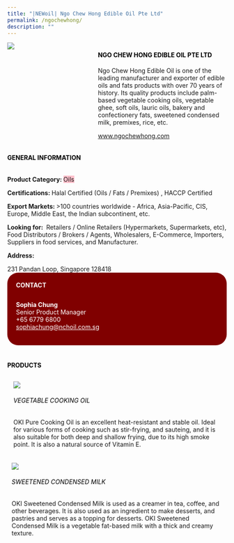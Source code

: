 ```yaml
---
title: "|NEWoil| Ngo Chew Hong Edible Oil Pte Ltd"
permalink: /ngochewhong/
description: ""
---
```

<head>
	<div class="flex-paragraph">
		<!--hi there! this is a comment and will provide you with instructional guides-->
		<!--insert booth number here!-->
		<p style="text-transform: uppercase"></p></div>
			<div class="flex-container" style="display: flex; flex-wrap: wrap;">
				<!--insert DOWNLOAD link of company logo between the " marks!-->
			<div class="card sgds" style="flex: 1 1 40%; display: block;"><img src="https://drive.google.com/uc?export=download&id=1hbidrFr4Z2oh5xVv6KWGyoteKd7PHd2J"></div>
	<div class="card-sgds" style="flex: 1 1 58%; display: block; margin-left: 3px">
		<h4 style="text-transform: uppercase; color: black;"><!--insert the exhibitor's name between the <b> tags here--><b>Ngo Chew Hong Edible Oil Pte Ltd</b></h4><!--insert the exhibitor's description between the <p> tags here-->
		<p>Ngo Chew Hong Edible Oil is one of the leading manufacturer and
exporter of edible oils and fats products with over 70 years of
history. Its quality products include palm-based vegetable cooking
oils, vegetable ghee, soft oils, lauric oils, bakery and confectionery
fats, sweetened condensed milk, premixes, rice, etc.</p>
		<!--insert the exhibitor's website link, making sure there is "https:// www." present please. make sure the entire https link goes in between the " marks-->
		<p><a href="www.ngochewhong.com" target="_blank"><!--insert the www website link here (no need for https)-->www.ngochewhong.com</a></p>
	</div>
</div>
</head>

<body>
	<h4 style="text-transform: uppercase; color: black;"><b>General Information</b></h4>
		<div class="flex-container" style="display: flex; flex-wrap: wrap;">
			<div class="card sgds" style="flex: 1 1 65%; display: block; align-self: stretch">
			<div class="flex-paragraph">
			<p><b>Product Category: </b><span style=" background-color: pink; border-radius: 10 px;"><!--insert the exhibitor's pdt cat between the <p> tags here-->Oils</span></p> 
				<p><b>Certifications: </b><!--insert all the exhibitor's certifications between the </b> and </p> here-->Halal Certified (Oils / Fats / Premixes) , HACCP Certified</p>
			<p><b>Export Markets: </b><!--insert all the exhibitor's export markets between the </b> and </p> here-->>100 countries worldwide - Africa, Asia-Pacific, CIS, Europe, Middle East, the Indian subcontinent, etc.</p>
			<p style="margin-bottom: 10px;"><b>Looking for: </b><!--insert all the exhibitor's potential business partners between the </b> and </p> here--> Retailers / Online Retailers (Hypermarkets, Supermarkets, etc), Food Distributors / Brokers / Agents, Wholesalers, E-Commerce, Importers, Suppliers in food services, and Manufacturer.</p><p><b>Address: </b><!--insert all the exhibitor's address the </b> and </p> here--></p> 231 Pandan Loop, Singapore 128418
			</div>
		</div>
		<div class="card sgds" style="flex: 1 1 35%; padding: 10px; display: block; background-color: maroon; border-radius: 25px; align-self: center;">
		<h4 style="color: white; margin-top: 10px; margin-left: 10px;">CONTACT</h4>
		<div class="flex-paragraph">
			<!--replace with exhibitor's: -->
			<p style="padding: 10px; color: white;"><b><!-- POC name-->Sophia Chung</b><br><!-- designation-->Senior Product Manager<br><!--contact number-->+65 6779 6800<br><!-- for linking purposes, insert their email after "mailto:"...--><a href="mailto:sophiachung@nchoil.com.sg" style="color: white;"><!--...and also include the display email before </a> here-->sophiachung@nchoil.com.sg</a></p>
		</div>
			</div>
		</div>
	<br>
		<h4 style="text-transform: uppercase; color: black;"><b>products</b></h4>
<div style="display: flex; flex-wrap: wrap;">
  <div class="card sgds" style="flex: 1 1 47%; margin: 10px; display: block;">
		<div class="flex-image" style="display: block;"><img src="https://drive.google.com/uc?export=download&id=1NDPfNiYi37Zzb2FNQzlKnw--ecWXIy1X"></div>
	<div class="flex-paragraph">
		<h6 style="text-transform: uppercase; color: black;">Vegetable Cooking Oil</h6>
		<p>OKI Pure Cooking Oil is an excellent heat-resistant and stable oil. Ideal for various forms of cooking such as stir-frying, and sauteing, and it is also suitable for both deep and shallow frying, due to its high smoke point. It is also a natural source of Vitamin E.</p></div>
		</div>
		<div class="card sgds" style="flex: 1 1 47%; margin: 10px; display: block;">
		<div class="flex-image" style="display: block;"><img src="https://drive.google.com/uc?export=download&id=1E2pt454HBYbUIRS_DK4CbxqGg7ppGQ-2"></div>
	<div class="flex-paragraph">
		<h6 style="text-transform: uppercase; color: black;">Sweetened Condensed Milk</h6>
		<p>OKI Sweetened Condensed Milk is used as a creamer in tea, coffee, and other beverages. It is also used as an ingredient to make desserts, and pastries and serves as a topping for desserts. OKI Sweetened Condensed Milk is a vegetable fat-based milk with a thick and creamy texture.</p></div>
	</div>